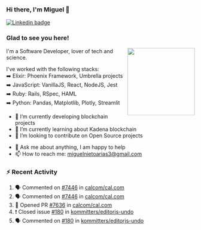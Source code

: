 ### Hi there, I'm Miguel 👋

<a href="https://linkedin.com/in/miguelnietoa/" target="_blank" rel="noopener noreferrer">
  <img src="https://img.shields.io/badge/-LinkedIn-0e76a8?style=flat-square&logo=Linkedin&logoColor=white" alt="Linkedin badge">
</a>
<!-- [![Website Badge](https://img.shields.io/badge/Website-3b5998?style=flat-square&logo=google-chrome&logoColor=white)](#notavailablenow#) 

<img src="https://i.imgur.com/tbrLrt5.gif" width=400 alt="Coding GIF" align="right"/>
-->


### Glad to see you here!
<a href="https://github.com/miguelnietoa"><img src="https://github-readme-stats-git-masterrstaa-rickstaa.vercel.app/api?username=miguelnietoa&show_icons=true&hide_border=true&count_private=true&include_all_commits=true&theme=tokyonight" height="180em" align="right"/></a>
I'm a Software Developer, lover of tech and science. 

I've worked with the following stacks:\
➡️ Elixir: Phoenix Framework, Umbrella projects\
➡️ JavaScript: VanillaJS, React, NodeJS, Jest\
➡️ Ruby: Rails, RSpec, HAML\
➡️ Python: Pandas, Matplotlib, Plotly, Streamlit

- 🔭 I’m currently developing blockchain projects
- 🌱 I’m currently learning about Kadena blockchain
- 👯 I’m looking to contribute on Open Source projects
<!-- 
- 😄 I just finished a Machine Learning course! 
- 🤔 I’m looking for help with ...
-->
- 💬 Ask me about anything, I am happy to help
- 📫 How to reach me: miguelnietoarias3@gmail.com


### ⚡ Recent Activity

<!--START_SECTION:activity-->
1. 🗣 Commented on [#7446](https://github.com/calcom/cal.com/issues/7446) in [calcom/cal.com](https://github.com/calcom/cal.com)
2. 🗣 Commented on [#7446](https://github.com/calcom/cal.com/issues/7446) in [calcom/cal.com](https://github.com/calcom/cal.com)
3. 💪 Opened PR [#7636](https://github.com/calcom/cal.com/pull/7636) in [calcom/cal.com](https://github.com/calcom/cal.com)
4. ❗️ Closed issue [#180](https://github.com/kommitters/editorjs-undo/issues/180) in [kommitters/editorjs-undo](https://github.com/kommitters/editorjs-undo)
5. 🗣 Commented on [#180](https://github.com/kommitters/editorjs-undo/issues/180) in [kommitters/editorjs-undo](https://github.com/kommitters/editorjs-undo)
<!--END_SECTION:activity-->
